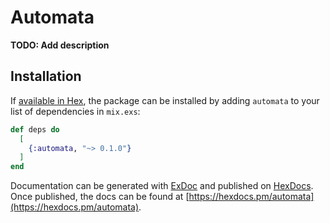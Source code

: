 # Automata

**TODO: Add description**

## Installation

If [available in Hex](https://hex.pm/docs/publish), the package can be installed
by adding `automata` to your list of dependencies in `mix.exs`:

```elixir
def deps do
  [
    {:automata, "~> 0.1.0"}
  ]
end
```

Documentation can be generated with [ExDoc](https://github.com/elixir-lang/ex_doc)
and published on [HexDocs](https://hexdocs.pm). Once published, the docs can
be found at [https://hexdocs.pm/automata](https://hexdocs.pm/automata).

